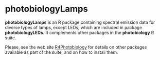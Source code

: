# photobiologyLamps #

__photobiologyLamps__ is an R package containing spectral emission data for diverse types of lamps, except LEDs, which are included in package __photobiologyLEDs__. It complements other packages in the __photobiology__ R suite.

Please, see the web site [R4Photobiology](http://www.r4photobiology.info) for details on other packages available as part of the suite, and on how to install them.

